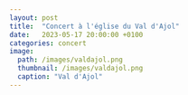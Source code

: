 ```yaml
---
layout: post
title:  "Concert à l'église du Val d'Ajol"
date:   2023-05-17 20:00:00 +0100
categories: concert
image: 
  path: /images/valdajol.png
  thumbnail: /images/valdajol.png
  caption: "Val d'Ajol"
---
```


